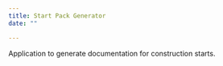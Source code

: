 ```yaml
---
title: Start Pack Generator
date: ""

---
```

Application to generate documentation for construction starts.
